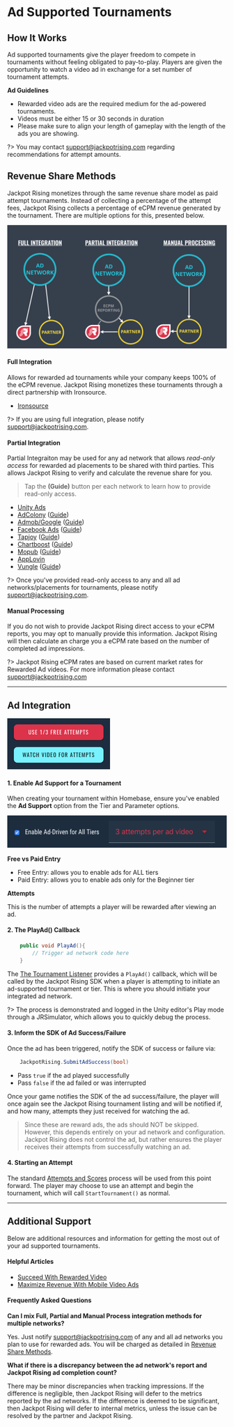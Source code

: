 #  Ad Supported Tournaments

## How It Works

Ad supported tournaments give the player freedom to compete in tournaments without feeling obligated to pay-to-play. Players are given the opportunity to watch a video ad in exchange for a set number of tournament attempts.

**Ad Guidelines**

- Rewarded video ads are the required medium for the ad-powered tournaments. 
- Videos must be either 15 or 30 seconds in duration
- Please make sure to align your length of gameplay with the length of the ads you are showing.

?> You may contact <support@jackpotrising.com> regarding recommendations for attempt amounts.

## Revenue Share Methods

Jackpot Rising monetizes through the same revenue share model as paid attempt tournaments. Instead of collecting a percentage of the attempt fees, Jackpot Rising collects a percentage of eCPM revenue generated by the tournament. There are multiple options for this, presented below.

![Screenshot](media/ads/001.png)

#### Full Integration

Allows for rewarded ad tournaments while your company keeps 100% of the eCPM revenue. Jackpot Rising monetizes these tournaments through a direct partnership with Ironsource.

- [Ironsource](https://www.ironsrc.com/)

?> If you are using full integration, please notify <support@jackpotrising.com>.

#### Partial Integration

Partial Integraiton may be used for any ad network that allows *read-only access* for rewarded ad placements to be shared with third parties. This allows Jackpot Rising to verify and calculate the revenue share for you.

> Tap the **(Guide)** button per each network to learn how to provide read-only access.

- [Unity Ads](https://unity3d.com/unity/features/ads)
- [AdColony](https://www.adcolony.com/) ([Guide](http://support.adcolony.com/customer/en/portal/articles/314059-web-dashboard---sign-up-accounts#s1q6))
- [Admob/Google](https://www.google.com/admob/) ([Guide](https://support.google.com/analytics/answer/2884495?hl=en))
- [Facebook Ads](https://www.facebook.com/business/products/ads) ([Guide](https://www.facebook.com/business/help/adsmanagerbuiltin/596403700379202?helpref=faq_content&rdrhc))
- [Tapjoy](https://home.tapjoy.com/) ([Guide](https://dev.tapjoy.com/faq/user-roles-and-permissions/))
- [Chartboost](https://www.chartboost.com/) ([Guide](https://answers.chartboost.com/en-us/articles/201220135#users))
- [Mopub](https://www.mopub.com) ([Guide](https://www.mopub.com/resources/docs/mopub-ui-account-setup/adding-users-to-your-mopub-account/))
- [AppLovin](https://www.applovin.com/)
- [Vungle](https://www.vungle.com) ([Guide](https://support.vungle.com/hc/en-us/articles/212043807-Dashboard-Accounts-Users))

?> Once you've provided read-only access to any and all ad networks/placements for tournaments, please notify <support@jackpotrising.com>.

#### Manual Processing

If you do not wish to provide Jackpot Rising direct access to your eCPM reports, you may opt to manually provide this information. Jackpot Rising will then calculate an charge you a eCPM rate based on the number of completed ad impressions.

?> Jackpot Rising eCPM rates are based on current market rates for Rewarded Ad videos. For more information please contact <support@jackpotrising.com>

---

## Ad Integration

![Screenshot](media/ads/002.png)

#### 1. Enable Ad Support for a Tournament

When creating your tournament within Homebase, ensure you've enabled the **Ad Support** option from the Tier and Parameter options.

![Screenshot](media/ads/003.png)

**Free vs Paid Entry**

- Free Entry: allows you to enable ads for ALL tiers
- Paid Entry: allows you to enable ads only for the Beginner tier

**Attempts**

This is the number of attempts a player will be rewarded after viewing an ad.

#### 2. The PlayAd() Callback

```csharp
    public void PlayAd(){
        // Trigger ad network code here
    }
```

The [The Tournament Listener](unity/integration?id=optional-methods) provides a `PlayAd()` callback, which will be called by the Jackpot Rising SDK when a player is attempting to initiate an ad-supported tournament or tier. This is where you should initiate your integrated ad network.

?> The process is demonstrated and logged in the Unity editor's Play mode through a JRSimulator, which allows you to quickly debug the process.

#### 3. Inform the SDK of Ad Success/Failure

Once the ad has been triggered, notify the SDK of success or failure via:

```csharp
    JackpotRising.SubmitAdSuccess(bool)
```

* Pass `true` if the ad played successfully
* Pass `false` if the ad failed or was interrupted

Once your game notifies the SDK of the ad success/failure, the player will once again see the Jackpot Rising tournament listing and will be notified if, and how many, attempts they just received for watching the ad.

> Since these are reward ads, the ads should NOT be skipped. However, this depends entirely on your ad network and configuration. Jackpot Rising does not control the ad, but rather ensures the player receives their attempts from successfully watching an ad.

#### 4. Starting an Attempt

The standard [Attempts and Scores](unity/integration?id=attempts-and-scores) process will be used from this point forward.
 The player may choose to use an attempt and begin the tournament, which will call `StartTournament()` as normal.

 ---

## Additional Support

Below are additional resources and information for getting the most out of your ad supported tournaments.

#### Helpful Articles

- [Succeed With Rewarded Video](https://www.mopub.com/2017/08/01/rewarded-video-placements/)
- [Maximize Revenue With Mobile Video Ads](https://www.chartboost.com/products/video/)

#### Frequently Asked Questions

**Can I mix Full, Partial and Manual Process integration methods for multiple networks?**

Yes. Just notify <support@jackpotrising.com> of any and all ad networks you plan to use for rewarded ads. You will be charged as detailed in [Revenue Share Methods](unity/ads?revenue-share-methods).

**What if there is a discrepancy between the ad network's report and Jackpot Rising ad completion count?**

There may be minor discrepancies when tracking impressions. If the difference is negligible, then Jackpot Rising will defer to the metrics reported by the ad networks. If the difference is deemed to be significant, then Jackpot Rising will defer to internal metrics, unless the issue can be resolved by the partner and Jackpot Rising.
